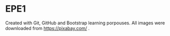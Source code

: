 # EPE1

Created with  Git, GitHub and Bootstrap learning porpouses. All images were downloaded from https://pixabay.com/ .
